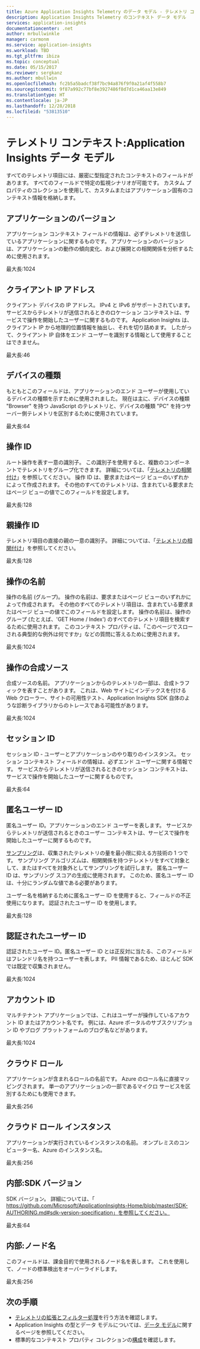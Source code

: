 ```yaml
---
title: Azure Application Insights Telemetry のデータ モデル - テレメトリ コンテキスト | Microsoft Docs
description: Application Insights Telemetry のコンテキスト データ モデル
services: application-insights
documentationcenter: .net
author: mrbullwinkle
manager: carmonm
ms.service: application-insights
ms.workload: TBD
ms.tgt_pltfrm: ibiza
ms.topic: conceptual
ms.date: 05/15/2017
ms.reviewer: sergkanz
ms.author: mbullwin
ms.openlocfilehash: fc2b5a5badcf38f7bc94a876f9f0a21af4f558b7
ms.sourcegitcommit: 9f87a992c77bf8e3927486f8d7d1ca46aa13e849
ms.translationtype: HT
ms.contentlocale: ja-JP
ms.lasthandoff: 12/28/2018
ms.locfileid: "53813510"
---
```

# <a name="telemetry-context-application-insights-data-model"></a>テレメトリ コンテキスト:Application Insights データ モデル

すべてのテレメトリ項目には、厳密に型指定されたコンテキストのフィールドがあります。 すべてのフィールドで特定の監視シナリオが可能です。 カスタム プロパティのコレクションを使用して、カスタムまたはアプリケーション固有のコンテキスト情報を格納します。


## <a name="application-version"></a>アプリケーションのバージョン

アプリケーション コンテキスト フィールドの情報は、必ずテレメトリを送信しているアプリケーションに関するものです。 アプリケーションのバージョンは、アプリケーションの動作の傾向変化、および展開との相関関係を分析するために使用されます。

最大長:1024


## <a name="client-ip-address"></a>クライアント IP アドレス

クライアント デバイスの IP アドレス。 IPv4 と IPv6 がサポートされています。 サービスからテレメトリが送信されるときのロケーション コンテキストは、サービスで操作を開始したユーザーに関するものです。 Application Insights は、クライアント IP から地理的位置情報を抽出し、それを切り詰めます。 したがって、クライアント IP 自体をエンド ユーザーを識別する情報として使用することはできません。 

最大長:46


## <a name="device-type"></a>デバイスの種類

もともとこのフィールドは、アプリケーションのエンド ユーザーが使用しているデバイスの種類を示すために使用されました。 現在は主に、デバイスの種類 "Browser" を持つ JavaScript のテレメトリと、デバイスの種類 "PC" を持つサーバー側テレメトリを区別するために使用されています。

最大長:64


## <a name="operation-id"></a>操作 ID

ルート操作を表す一意の識別子。 この識別子を使用すると、複数のコンポーネントでテレメトリをグループ化できます。 詳細については、「[テレメトリの相関付け](../../azure-monitor/app/correlation.md)」を参照してください。 操作 ID は、要求またはページ ビューのいずれかによって作成されます。 その他のすべてのテレメトリは、含まれている要求またはページ ビューの値でこのフィールドを設定します。 

最大長:128


## <a name="parent-operation-id"></a>親操作 ID

テレメトリ項目の直接の親の一意の識別子。 詳細については、「[テレメトリの相関付け](../../azure-monitor/app/correlation.md)」を参照してください。

最大長:128


## <a name="operation-name"></a>操作の名前

操作の名前 (グループ)。 操作の名前は、要求またはページ ビューのいずれかによって作成されます。 その他のすべてのテレメトリ項目は、含まれている要求またはページ ビューの値でこのフィールドを設定します。 操作の名前は、操作のグループ (たとえば、'GET Home / Index') のすべてのテレメトリ項目を検索するために使用されます。 このコンテキスト プロパティは、「このページでスローされる典型的な例外は何ですか」などの質問に答えるために使用されます。

最大長:1024


## <a name="synthetic-source-of-the-operation"></a>操作の合成ソース

合成ソースの名前。 アプリケーションからのテレメトリの一部は、合成トラフィックを表すことがあります。 これは、Web サイトにインデックスを付ける Web クローラー、サイトの可用性テスト、Application Insights SDK 自体のような診断ライブラリからのトレースである可能性があります。

最大長:1024


## <a name="session-id"></a>セッション ID

セッション ID - ユーザーとアプリケーションのやり取りのインスタンス。 セッション コンテキスト フィールドの情報は、必ずエンド ユーザーに関する情報です。 サービスからテレメトリが送信されるときのセッション コンテキストは、サービスで操作を開始したユーザーに関するものです。

最大長:64


## <a name="anonymous-user-id"></a>匿名ユーザー ID

匿名ユーザー ID。アプリケーションのエンド ユーザーを表します。 サービスからテレメトリが送信されるときのユーザー コンテキストは、サービスで操作を開始したユーザーに関するものです。

[サンプリング](../../application-insights/app-insights-sampling.md)は、収集されたテレメトリの量を最小限に抑える方技術の 1 つです。 サンプリング アルゴリズムは、相関関係を持つテレメトリをすべて対象として、またはすべてを対象外としてサンプリングを試行します。 匿名ユーザー ID は、サンプリング スコアの生成に使用されます。 このため、匿名ユーザー ID は、十分にランダムな値である必要があります。 

ユーザー名を格納するために匿名ユーザー ID を使用すると、フィールドの不正使用になります。 認証されたユーザー ID を使用します。

最大長:128


## <a name="authenticated-user-id"></a>認証されたユーザー ID

認証されたユーザー ID。匿名ユーザー ID とは正反対に当たる、このフィールドはフレンドリ名を持つユーザーを表します。 PII 情報であるため、ほとんど SDK では既定で収集されません。

最大長:1024


## <a name="account-id"></a>アカウント ID

マルチテナント アプリケーションでは、これはユーザーが操作しているアカウント ID またはアカウント名です。 例には、Azure ポータルのサブスクリプション ID やブログ プラットフォームのブログ名などがあります。

最大長:1024


## <a name="cloud-role"></a>クラウド ロール

アプリケーションが含まれるロールの名前です。 Azure のロール名に直接マッピングされます。 単一のアプリケーションの一部であるマイクロ サービスを区別するためにも使用できます。

最大長:256


## <a name="cloud-role-instance"></a>クラウド ロール インスタンス

アプリケーションが実行されているインスタンスの名前。 オンプレミスのコンピューター名、Azure のインスタンス名。

最大長:256


## <a name="internal-sdk-version"></a>内部:SDK バージョン

SDK バージョン。 詳細については、「 https://github.com/Microsoft/ApplicationInsights-Home/blob/master/SDK-AUTHORING.md#sdk-version-specification」を参照してください。

最大長:64


## <a name="internal-node-name"></a>内部:ノード名

このフィールドは、課金目的で使用されるノード名を表します。 これを使用して、ノードの標準検出をオーバーライドします。

最大長:256


## <a name="next-steps"></a>次の手順

- [テレメトリの拡張とフィルター処理](../../azure-monitor/app/api-filtering-sampling.md)を行う方法を確認します。
- Application Insights の型とデータ モデルについては、[データ モデル](data-model.md)に関するページを参照してください。
- 標準的なコンテキスト プロパティ コレクションの[構成](../../azure-monitor/app/configuration-with-applicationinsights-config.md#telemetry-initializers-aspnet)を確認します。
